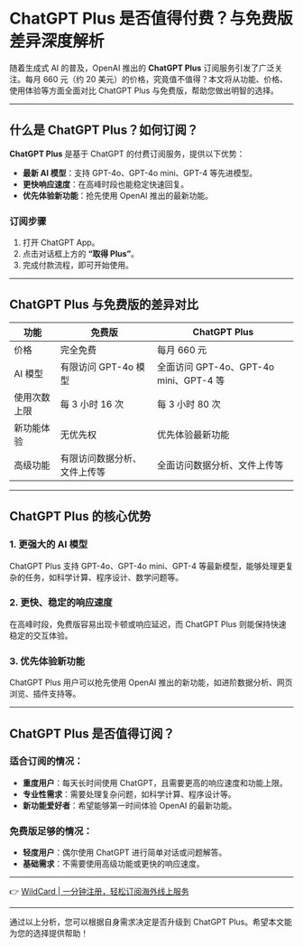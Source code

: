 # ChatGPT Plus 是否值得付费？与免费版差异深度解析

随着生成式 AI 的普及，OpenAI 推出的 **ChatGPT Plus** 订阅服务引发了广泛关注。每月 660 元（约 20 美元）的价格，究竟值不值得？本文将从功能、价格、使用体验等方面全面对比 ChatGPT Plus 与免费版，帮助您做出明智的选择。

---

## 什么是 ChatGPT Plus？如何订阅？

**ChatGPT Plus** 是基于 ChatGPT 的付费订阅服务，提供以下优势：
- **最新 AI 模型**：支持 GPT-4o、GPT-4o mini、GPT-4 等先进模型。
- **更快响应速度**：在高峰时段也能稳定快速回复。
- **优先体验新功能**：抢先使用 OpenAI 推出的最新功能。

### 订阅步骤
1. 打开 ChatGPT App。
2. 点击对话框上方的 **“取得 Plus”**。
3. 完成付款流程，即可开始使用。

---

## ChatGPT Plus 与免费版的差异对比

| **功能**             | **免费版**                              | **ChatGPT Plus**                              |
|----------------------|-------------------------------------|-------------------------------------|
| 价格                 | 完全免费                           | 每月 660 元                           |
| AI 模型             | 有限访问 GPT-4o 模型           | 全面访问 GPT-4o、GPT-4o mini、GPT-4 等 |
| 使用次数上限         | 每 3 小时 16 次                  | 每 3 小时 80 次                  |
| 新功能体验           | 无优先权                         | 优先体验最新功能                     |
| 高级功能             | 有限访问数据分析、文件上传等   | 全面访问数据分析、文件上传等       |

---

## ChatGPT Plus 的核心优势

### 1. 更强大的 AI 模型
ChatGPT Plus 支持 GPT-4o、GPT-4o mini、GPT-4 等最新模型，能够处理更复杂的任务，如科学计算、程序设计、数学问题等。

### 2. 更快、稳定的响应速度
在高峰时段，免费版容易出现卡顿或响应延迟，而 ChatGPT Plus 则能保持快速稳定的交互体验。

### 3. 优先体验新功能
ChatGPT Plus 用户可以抢先使用 OpenAI 推出的新功能，如进阶数据分析、网页浏览、插件支持等。

---

## ChatGPT Plus 是否值得订阅？

### 适合订阅的情况：
- **重度用户**：每天长时间使用 ChatGPT，且需要更高的响应速度和功能上限。
- **专业性需求**：需要处理复杂问题，如科学计算、程序设计等。
- **新功能爱好者**：希望能够第一时间体验 OpenAI 的最新功能。

### 免费版足够的情况：
- **轻度用户**：偶尔使用 ChatGPT 进行简单对话或问题解答。
- **基础需求**：不需要使用高级功能或更快的响应速度。

---

👉 [WildCard | 一分钟注册，轻松订阅海外线上服务](https://bbtdd.com/WildCard)

---

通过以上分析，您可以根据自身需求决定是否升级到 ChatGPT Plus。希望本文能为您的选择提供帮助！